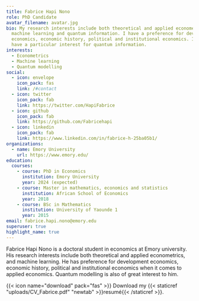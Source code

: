 ```yaml
---
title: Fabrice Hapi Nono
role: PhD Candidate
avatar_filename: avatar.jpg
bio: My research interests include both theoretical and applied econometrics,
  machine learning and quantum information. I have a preference for development
  economics, economic history, political and institutional economics. I also
  have a particular interest for quantum information.
interests:
  - Econometrics
  - Machine learning
  - Quantum modelling
social:
  - icon: envelope
    icon_pack: fas
    link: /#contact
  - icon: twitter
    icon_pack: fab
    link: https://twitter.com/HapiFabrice
  - icon: github
    icon_pack: fab
    link: https://github.com/Fabricehapi
  - icon: linkedin
    icon_pack: fab
    link: https://www.linkedin.com/in/fabrice-h-25ba05b1/
organizations:
  - name: Emory University
    url: https://www.emory.edu/
education:
  courses:
    - course: PhD in Economics
      institution: Emory University
      year: 2024 (expected)
    - course: Master in mathematics, economics and statistics
      institution: African School of Economics
      year: 2018
    - course: BSc in Mathematics
      institution: University of Yaounde 1
      year: 2015
email: fabrice.hapi.nono@emory.edu
superuser: true
highlight_name: true
---
```


Fabrice Hapi Nono is a doctoral student in economics at Emory university.
His research interests include both theoretical and applied econometrics, and machine learning. He has preference for development economics, economic history, political and institutional economics when it comes to applied economics. Quantum modelling is also of great interest to him.

{{< icon name="download" pack="fas" >}} Download my {{< staticref "uploads/CV_Fabrice.pdf" "newtab" >}}resumé{{< /staticref >}}.
